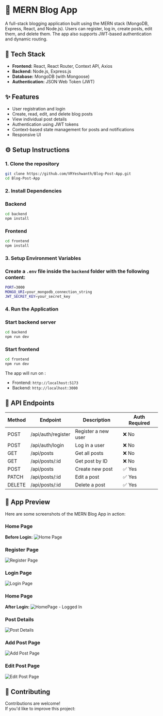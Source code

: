 # 📝 MERN Blog App

A full-stack blogging application built using the MERN stack (MongoDB, Express, React, and Node.js). Users can register, log in, create posts, edit them, and delete them. The app also supports JWT-based authentication and dynamic routing.

## 🧠 Tech Stack

-   **Frontend:** React, React Router, Context API, Axios
-   **Backend:** Node.js, Express.js
-   **Database:** MongoDB (with Mongoose)
-   **Authentication:** JSON Web Token (JWT)

## ✨ Features

-   User registration and login
-   Create, read, edit, and delete blog posts
-   View individual post details
-   Authentication using JWT tokens
-   Context-based state management for posts and notifications
-   Responsive UI

## ⚙️ Setup Instructions

### 1. Clone the repository

```bash
git clone https://github.com/VRYeshwanth/Blog-Post-App.git
cd Blog-Post-App
```

### 2. Install Dependencies

### Backend

```bash
cd backend
npm install
```

### Frontend

```bash
cd frontend
npm install
```

### 3. Setup Environment Variables

### Create a `.env` file inside the `backend` folder with the following content:

```bash
PORT=3000
MONGO_URI=your_mongodb_connection_string
JWT_SECRET_KEY=your_secret_key
```

### 4. Run the Application

### Start backend server

```bash
cd backend
npm run dev
```

### Start frontend

```bash
cd frontend
npm run dev
```

The app will run on :

-   Frontend: `http://localhost:5173`
-   Backend: `http://localhost:3000`

## 🔗 API Endpoints

| Method | Endpoint           | Description         | Auth Required |
| ------ | ------------------ | ------------------- | ------------- |
| POST   | /api/auth/register | Register a new user | ❌ No         |
| POST   | /api/auth/login    | Log in a user       | ❌ No         |
| GET    | /api/posts         | Get all posts       | ❌ No         |
| GET    | /api/posts/:id     | Get post by ID      | ❌ No         |
| POST   | /api/posts         | Create new post     | ✅ Yes        |
| PATCH  | /api/posts/:id     | Edit a post         | ✅ Yes        |
| DELETE | /api/posts/:id     | Delete a post       | ✅ Yes        |

## 📸 App Preview

Here are some screenshots of the MERN Blog App in action:

### Home Page

**Before Login:**
![Home Page](./frontend/screenshots/HomePage.png)

### Register Page

![Register Page](./frontend//screenshots/RegisterPage.png)

### Login Page

![Login Page](./frontend/screenshots/LoginPage.png)

### Home Page

**After Login:**
![HomePage - Logged In](./frontend/screenshots/HomePage_Login.png)

### Post Details

![Post Details](./frontend//screenshots/PostDetails.png)

### Add Post Page

![Add Post Page](./frontend/screenshots/AddPostPage.png)

### Edit Post Page

![Edit Post Page](./frontend/screenshots/EditPostPage.png)

## 🤝 Contributing

Contributions are welcome!  
If you'd like to improve this project:
